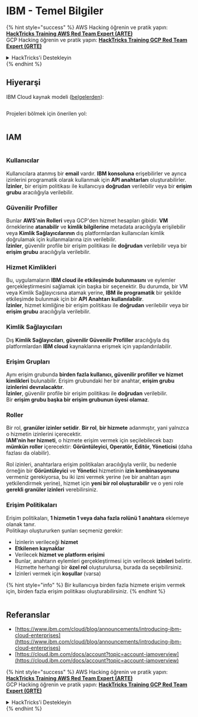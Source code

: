 # IBM - Temel Bilgiler

{% hint style="success" %}
AWS Hacking öğrenin ve pratik yapın:<img src="../../.gitbook/assets/image (1) (1) (1).png" alt="" data-size="line">[**HackTricks Training AWS Red Team Expert (ARTE)**](https://training.hacktricks.xyz/courses/arte)<img src="../../.gitbook/assets/image (1) (1) (1).png" alt="" data-size="line">\
GCP Hacking öğrenin ve pratik yapın: <img src="../../.gitbook/assets/image (2).png" alt="" data-size="line">[**HackTricks Training GCP Red Team Expert (GRTE)**<img src="../../.gitbook/assets/image (2).png" alt="" data-size="line">](https://training.hacktricks.xyz/courses/grte)

<details>

<summary>HackTricks'i Destekleyin</summary>

* [**abonelik planlarını**](https://github.com/sponsors/carlospolop) kontrol edin!
* **💬 [**Discord grubuna**](https://discord.gg/hRep4RUj7f) veya [**telegram grubuna**](https://t.me/peass) katılın ya da **Twitter**'da **bizi takip edin** 🐦 [**@hacktricks\_live**](https://twitter.com/hacktricks_live)**.**
* **Hacking ipuçlarını paylaşmak için** [**HackTricks**](https://github.com/carlospolop/hacktricks) ve [**HackTricks Cloud**](https://github.com/carlospolop/hacktricks-cloud) github reposuna PR gönderin.

</details>
{% endhint %}

## Hiyerarşi

IBM Cloud kaynak modeli ([belgelerden](https://www.ibm.com/blog/announcement/introducing-ibm-cloud-enterprises/)):

<figure><img src="../../.gitbook/assets/image (225).png" alt=""><figcaption></figcaption></figure>

Projeleri bölmek için önerilen yol:

<figure><img src="../../.gitbook/assets/image (239).png" alt=""><figcaption></figcaption></figure>

## IAM

<figure><img src="../../.gitbook/assets/image (266).png" alt=""><figcaption></figcaption></figure>

### Kullanıcılar

Kullanıcılara atanmış bir **email** vardır. **IBM konsoluna** erişebilirler ve ayrıca izinlerini programatik olarak kullanmak için **API anahtarları** oluşturabilirler.\
**İzinler**, bir erişim politikası ile kullanıcıya **doğrudan** verilebilir veya bir **erişim grubu** aracılığıyla verilebilir.

### Güvenilir Profiller

Bunlar **AWS'nin Rolleri** veya GCP'den hizmet hesapları gibidir. **VM** örneklerine **atanabilir** ve **kimlik bilgilerine** metadata aracılığıyla erişilebilir veya **Kimlik Sağlayıcılarının** dış platformlardan kullanıcıları kimlik doğrulamak için kullanmalarına izin verilebilir.\
**İzinler**, güvenilir profile bir erişim politikası ile **doğrudan** verilebilir veya bir **erişim grubu** aracılığıyla verilebilir.

### Hizmet Kimlikleri

Bu, uygulamaların **IBM cloud ile etkileşimde bulunmasını** ve eylemler gerçekleştirmesini sağlamak için başka bir seçenektir. Bu durumda, bir VM veya Kimlik Sağlayıcısına atamak yerine, **IBM ile programatik** bir şekilde etkileşimde bulunmak için bir **API Anahtarı kullanılabilir**.\
**İzinler**, hizmet kimliğine bir erişim politikası ile **doğrudan** verilebilir veya bir **erişim grubu** aracılığıyla verilebilir.

### Kimlik Sağlayıcıları

Dış **Kimlik Sağlayıcıları**, **güvenilir Güvenilir Profiller** aracılığıyla dış platformlardan **IBM cloud** kaynaklarına erişmek için yapılandırılabilir.

### Erişim Grupları

Aynı erişim grubunda **birden fazla kullanıcı, güvenilir profiller ve hizmet kimlikleri** bulunabilir. Erişim grubundaki her bir anahtar, **erişim grubu izinlerini** **devralacaktır**.\
**İzinler**, güvenilir profile bir erişim politikası ile **doğrudan** verilebilir.\
Bir **erişim grubu başka bir erişim grubunun üyesi olamaz**.

### Roller

Bir rol, **granüler izinler setidir**. **Bir rol**, **bir hizmete** adanmıştır, yani yalnızca o hizmetin izinlerini içerecektir.\
**IAM'nin her hizmeti**, o hizmete erişim vermek için seçilebilecek bazı **mümkün roller** içerecektir: **Görüntüleyici, Operatör, Editör, Yöneticisi** (daha fazlası da olabilir).

Rol izinleri, anahtarlara erişim politikaları aracılığıyla verilir, bu nedenle örneğin bir **Görüntüleyici** ve **Yönetici** hizmetinin **izin kombinasyonunu** vermeniz gerekiyorsa, bu iki izni vermek yerine (ve bir anahtarı aşırı yetkilendirmek yerine), hizmet için **yeni bir rol oluşturabilir** ve o yeni role **gerekli granüler izinleri** verebilirsiniz.

### Erişim Politikaları

Erişim politikaları, **1 hizmetin 1 veya daha fazla rolünü 1 anahtara** eklemeye olanak tanır.\
Politikayı oluştururken şunları seçmeniz gerekir:

* İzinlerin verileceği **hizmet**
* **Etkilenen kaynaklar**
* Verilecek **hizmet ve platform erişimi**
* Bunlar, anahtarın eylemleri gerçekleştirmesi için verilecek **izinleri** belirtir. Hizmette herhangi bir **özel rol** oluşturulursa, burada da seçebilirsiniz.
* İzinleri vermek için **koşullar** (varsa)

{% hint style="info" %}
Bir kullanıcıya birden fazla hizmete erişim vermek için, birden fazla erişim politikası oluşturabilirsiniz.
{% endhint %}

<figure><img src="../../.gitbook/assets/image (248).png" alt=""><figcaption></figcaption></figure>

## Referanslar

* [https://www.ibm.com/cloud/blog/announcements/introducing-ibm-cloud-enterprises](https://www.ibm.com/cloud/blog/announcements/introducing-ibm-cloud-enterprises)
* [https://cloud.ibm.com/docs/account?topic=account-iamoverview](https://cloud.ibm.com/docs/account?topic=account-iamoverview)

{% hint style="success" %}
AWS Hacking öğrenin ve pratik yapın:<img src="../../.gitbook/assets/image (1) (1) (1).png" alt="" data-size="line">[**HackTricks Training AWS Red Team Expert (ARTE)**](https://training.hacktricks.xyz/courses/arte)<img src="../../.gitbook/assets/image (1) (1) (1).png" alt="" data-size="line">\
GCP Hacking öğrenin ve pratik yapın: <img src="../../.gitbook/assets/image (2).png" alt="" data-size="line">[**HackTricks Training GCP Red Team Expert (GRTE)**<img src="../../.gitbook/assets/image (2).png" alt="" data-size="line">](https://training.hacktricks.xyz/courses/grte)

<details>

<summary>HackTricks'i Destekleyin</summary>

* [**abonelik planlarını**](https://github.com/sponsors/carlospolop) kontrol edin!
* **💬 [**Discord grubuna**](https://discord.gg/hRep4RUj7f) veya [**telegram grubuna**](https://t.me/peass) katılın ya da **Twitter**'da **bizi takip edin** 🐦 [**@hacktricks\_live**](https://twitter.com/hacktricks_live)**.**
* **Hacking ipuçlarını paylaşmak için** [**HackTricks**](https://github.com/carlospolop/hacktricks) ve [**HackTricks Cloud**](https://github.com/carlospolop/hacktricks-cloud) github reposuna PR gönderin.

</details>
{% endhint %}
